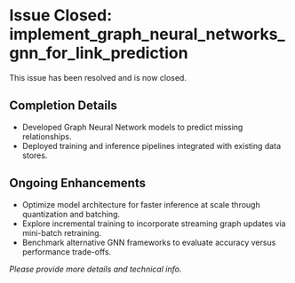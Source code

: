 # Issue Closed: implement_graph_neural_networks_gnn_for_link_prediction

This issue has been resolved and is now closed.

## Completion Details
- Developed Graph Neural Network models to predict missing relationships.
- Deployed training and inference pipelines integrated with existing data stores.

## Ongoing Enhancements
- Optimize model architecture for faster inference at scale through quantization and batching.
- Explore incremental training to incorporate streaming graph updates via mini-batch retraining.
- Benchmark alternative GNN frameworks to evaluate accuracy versus performance trade-offs.

*Please provide more details and technical info.*
